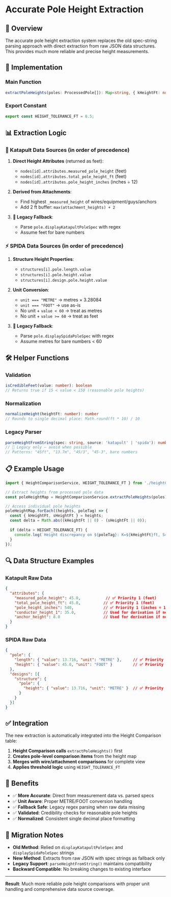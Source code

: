 # Accurate Pole Height Extraction

## 🎯 **Overview**

The accurate pole height extraction system replaces the old spec-string parsing approach with direct extraction from raw JSON data structures. This provides much more reliable and precise height measurements.

## 🔧 **Implementation**

### **Main Function**
```typescript
extractPoleHeights(poles: ProcessedPole[]): Map<string, { kHeightFt: number | null, sHeightFt: number | null }>
```

### **Export Constant**
```typescript
export const HEIGHT_TOLERANCE_FT = 0.5;
```

## 📊 **Extraction Logic**

### **🍃 Katapult Data Sources (in order of precedence)**

1. **Direct Height Attributes** (returned as feet):
   - `nodes[id].attributes.measured_pole_height` (feet)
   - `nodes[id].attributes.total_pole_height_ft` (feet)  
   - `nodes[id].attributes.pole_height_inches` (inches ÷ 12)

2. **Derived from Attachments**:
   - Find highest `_measured_height` of wires/equipment/guys/anchors
   - Add 2 ft buffer: `max(attachment_heights) + 2`

3. **🚨 Legacy Fallback**:
   - Parse `pole.displayKatapultPoleSpec` with regex
   - Assume feet for bare numbers

### **⚡ SPIDA Data Sources (in order of precedence)**

1. **Structure Height Properties**:
   - `structures[i].pole.length.value`
   - `structures[i].pole.height.value`
   - `structures[i].design.pole.height.value`

2. **Unit Conversion**:
   - `unit === "METRE"` → metres × 3.28084
   - `unit === "FOOT"` → use as-is
   - No unit + `value < 60` → treat as metres
   - No unit + `value >= 60` → treat as feet

3. **🚨 Legacy Fallback**:
   - Parse `pole.displaySpidaPoleSpec` with regex
   - Assume metres for bare numbers < 60

## 🛠 **Helper Functions**

### **Validation**
```typescript
isCredibleFeet(value: number): boolean
// Returns true if 15 < value < 150 (reasonable pole heights)
```

### **Normalization**
```typescript
normalizeHeight(heightFt: number): number
// Rounds to single decimal place: Math.round(ft * 10) / 10
```

### **Legacy Parser**
```typescript
parseHeightFromString(spec: string, source: 'katapult' | 'spida'): number | null
// 🚨 Legacy only – avoid when possible
// Patterns: "45ft", "13.7m", "45/3", "45-3", bare numbers
```

## 📋 **Example Usage**

```typescript
import { HeightComparisonService, HEIGHT_TOLERANCE_FT } from './heightComparisonService';

// Extract heights from processed pole data
const poleHeightMap = HeightComparisonService.extractPoleHeights(poles);

// Access individual pole heights
poleHeightMap.forEach((heights, poleTag) => {
  const { kHeightFt, sHeightFt } = heights;
  const delta = Math.abs((kHeightFt || 0) - (sHeightFt || 0));
  
  if (delta > HEIGHT_TOLERANCE_FT) {
    console.log(`Height discrepancy on ${poleTag}: K=${kHeightFt}ft, S=${sHeightFt}ft, Δ=${delta}ft`);
  }
});
```

## 🔍 **Data Structure Examples**

### **Katapult Raw Data**
```json
{
  "attributes": {
    "measured_pole_height": 45.0,           // ✅ Priority 1 (feet)
    "total_pole_height_ft": 45.0,          // ✅ Priority 1 (feet)  
    "pole_height_inches": 540,             // ✅ Priority 1 (inches ÷ 12)
    "conductor_height_1": 35.0,            // Used for derivation if needed
    "anchor_height": 8.0                   // Used for derivation if needed
  }
}
```

### **SPIDA Raw Data**
```json
{
  "pole": {
    "length": { "value": 13.716, "unit": "METRE" },     // ✅ Priority 1 → 45.0 ft
    "height": { "value": 45.0, "unit": "FOOT" }         // ✅ Priority 2 → 45.0 ft
  },
  "designs": [{
    "structure": {
      "pole": {
        "height": { "value": 13.716, "unit": "METRE" }  // ✅ Priority 3 → 45.0 ft
      }
    }
  }]
}
```

## ✅ **Integration**

The new extraction is automatically integrated into the Height Comparison table:

1. **Height Comparison calls** `extractPoleHeights()` first
2. **Creates pole-level comparison items** from the height map  
3. **Merges with wire/attachment comparisons** for complete view
4. **Applies threshold logic** using `HEIGHT_TOLERANCE_FT`

## 🎯 **Benefits**

- ✅ **More Accurate**: Direct from measurement data vs. parsed specs
- ✅ **Unit Aware**: Proper METRE/FOOT conversion handling  
- ✅ **Fallback Safe**: Legacy regex parsing when raw data missing
- ✅ **Validated**: Credibility checks for reasonable pole heights
- ✅ **Normalized**: Consistent single decimal place formatting

## 🚨 **Migration Notes**

- **Old Method**: Relied on `displayKatapultPoleSpec` and `displaySpidaPoleSpec` strings
- **New Method**: Extracts from raw JSON with spec strings as fallback only
- **Legacy Support**: `parseHeightFromString()` maintains compatibility
- **Backward Compatible**: No breaking changes to existing interface

---

**Result**: Much more reliable pole height comparisons with proper unit handling and comprehensive data source coverage. 
